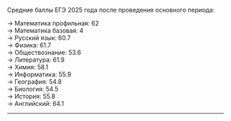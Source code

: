 Средние баллы ЕГЭ 2025 года после проведения основного периода:  

→ Математика профильная: 62  
→ Математика базовая: 4  
→ Русский язык: 60.7  
→ Физика: 61.7  
→ Обществознание: 53.6  
→ Литература: 61.9  
→ Химия: 58.1  
→ Информатика: 55.9  
→ География: 54.8  
→ Биология: 54.5  
→ История: 55.8  
→ Английский: 64.1  

---  
